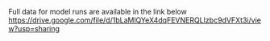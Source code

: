 Full data for model runs are available in the link below  
https://drive.google.com/file/d/1bLaMlQYeX4dqFEVNERQLIzbc9dVFXt3i/view?usp=sharing

